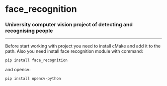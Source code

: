 # face_recognition
<h3>University computer vision project of detecting and recognising people</h3>
<hr>
<p>Before start working with project you need to install cMake and add it to the path. Also you need install face recognition module with command:</p>
<code>pip install face_recognition</code>
<p>and opencv:</p>
<code>pip install opencv-python</code>
